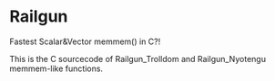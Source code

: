 # Railgun
Fastest Scalar&amp;Vector memmem() in C?!

This is the C sourcecode of Railgun_Trolldom and Railgun_Nyotengu memmem-like functions.
